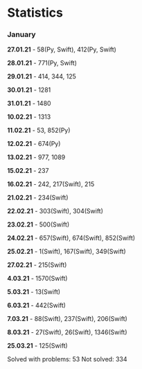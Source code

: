# Statistics

### January

**27.01.21** - 58(Py, Swift), 412(Py, Swift)

**28.01.21** - 771(Py, Swift)

**29.01.21** - 414, 344, 125

**30.01.21** - 1281

**31.01.21** - 1480

**10.02.21** - 1313

**11.02.21** - 53, 852(Py)

**12.02.21** - 674(Py)

**13.02.21** - 977, 1089

**15.02.21** - 237

**16.02.21** - 242, 217(Swift), 215

**21.02.21** - 234(Swift)

**22.02.21** - 303(Swift), 304(Swift)

**23.02.21** - 500(Swift)

**24.02.21** - 657(Swift), 674(Swift), 852(Swift)

**25.02.21** - 1(Swift), 167(Swift), 349(Swift)

**27.02.21** - 215(Swift)

**4.03.21** - 1570(Swift)

**5.03.21** - 13(Swift)

**6.03.21** - 442(Swift)

**7.03.21** - 88(Swift), 237(Swift), 206(Swift)

**8.03.21** - 27(Swift), 26(Swift), 1346(Swift)

**25.03.21** - 125(Swift)

Solved with problems: 53
Not solved: 334
